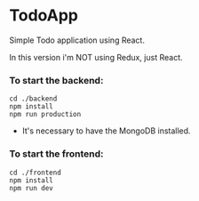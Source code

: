 # TodoApp

Simple Todo application using React.

In this version i'm NOT using Redux, just React.

### To start the backend:
```
cd ./backend
npm install
npm run production
```
* It's necessary to have the MongoDB installed.

### To start the frontend:
```
cd ./frontend
npm install
npm run dev
```
